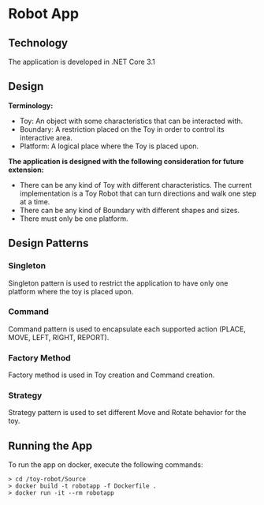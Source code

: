 # Robot App

## Technology
The application is developed in .NET Core 3.1

## Design

**Terminology:**
- Toy: An object with some characteristics that can be interacted with.
- Boundary: A restriction placed on the Toy in order to control its interactive area.
- Platform: A logical place where the Toy is placed upon.

**The application is designed with the following consideration for future extension:**
- There can be any kind of Toy with different characteristics. The current implementation is a Toy Robot that can turn directions and walk one step at a time.
- There can be any kind of Boundary with different shapes and sizes.
- There must only be one platform.

## Design Patterns

### Singleton
Singleton pattern is used to restrict the application to have only one platform where the toy is placed upon.

### Command
Command pattern is used to encapsulate each supported action (PLACE, MOVE, LEFT, RIGHT, REPORT).

### Factory Method
Factory method is used in Toy creation and Command creation.

### Strategy
Strategy pattern is used to set different Move and Rotate behavior for the toy.

## Running the App
To run the app on docker, execute the following commands:

```
> cd /toy-robot/Source
> docker build -t robotapp -f Dockerfile .
> docker run -it --rm robotapp
```
